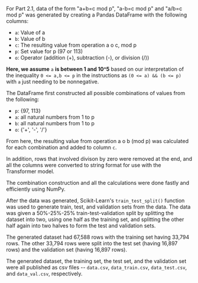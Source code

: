 For Part 2.1, data of the form "a+b=c mod p", "a-b=c mod p" and "a/b=c mod p" was generated by creating a Pandas DataFrame with the following columns:

 - `a`: Value of a
 - `b`: Value of b
 - `c`: The resulting value from operation a o c, mod p
 - `p`: Set value for p (97 or 113)
 - `o`: Operator (addition (+), subtraction (-), or division (/))

**Here, we assume** `a` **is between 1 and 10^5** based on our interpretation of the inequality `0 <= a,b <= p` in the instructions as `(0 <= a) && (b <= p)` with `a` just needing to be nonnegative.
 
The DataFrame first constructed all possible combinations of values from the following:

 - `p`: {97, 113}
 - `a`: all natural numbers from 1 to p
 - `b`: all natural numbers from 1 to p
 - `o`: {'+', '-', '/'}
 
From here, the resulting value from operation a o b (mod p) was calculated for each combination and added to column `c`.

In addition, rows that involved divison by zero were removed at the end, and all the columns were converted to string format for use with the Transformer model.

The combination construction and all the calculations were done fastly and efficiently using NumPy.

After the data was generated, Scikit-Learn's `train_test_split()` function was used to generate train, test, and validation sets from the data. The data was given a 50%-25%-25% train-test-validation split by splitting the dataset into two, using one half as the training set, and splitting the other half again into two halves to form the test and validation sets.

The generated dataset had 67,588 rows with the training set having 33,794 rows. The other 33,794 rows were split into the test set (having 16,897 rows) and the validation set (having 16,897 rows).

The generated dataset, the training set, the test set, and the validation set were all published as csv files -- `data.csv`, `data_train.csv`, `data_test.csv`, and `data_val.csv`, respectively.
